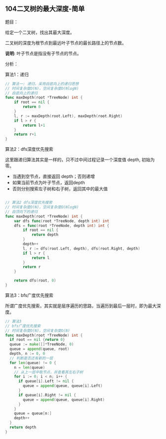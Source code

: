## 104二叉树的最大深度-简单

题目：

给定一个二叉树，找出其最大深度。

二叉树的深度为根节点到最远叶子节点的最长路径上的节点数。

**说明:** 叶子节点是指没有子节点的节点。



分析：

算法1：递归

```go
// 算法一: 递归，采用自底向上的递归思想
// 时间复杂度O(N)，空间复杂度O(NlogN)
// 自底向上的递归
func maxDepth(root *TreeNode) int {
    if root == nil {
        return 0
    }
    l, r := maxDepth(root.Left), maxDepth(root.Right)
    if l > r {
        return l+1
    }
    return r+1
}
```



算法2：dfs深度优先搜索

这里跟递归算法其实是一样的，只不过中间过程记录一个深度值 depth, 初始为零。

- 当遇到空节点，直接返回 depth；否则递增
- 如果当前节点为叶子节点，返回depth
- 否则分别搜索左子树和右子树，返回其中的最大值

```go

// 算法2 dfs深度优先搜索
// 时间复杂度O(N)，空间复杂度O(NlogN)
// 自顶向下的递归
func maxDepth(root *TreeNode) int {
    var dfs func(root *TreeNode, depth int) int
    dfs = func(root *TreeNode, depth int) int {
        if root == nil {
            return depth
        }
        depth++
        l, r := dfs(root.Left, depth), dfs(root.Right, depth)
        if l > r {
            return l
        }
        return r
    }

    return dfs(root, 0)
}
```



算法3：bfs广度优先搜索

所谓广度优先搜索，其实就是层序遍历的思路，当遍历到最后一层时，即为最大深度。

```go
// 算法3
// bfs广度优先搜索
// 时间复杂度O(N)，空间复杂度O(N)
func maxDepth(root *TreeNode) int {
  if root == nil {return 0}
  queue := make([]*TreeNode, 0)
  queue = append(queue, root)
  depth, n := 0, 0
  // 判断是否还有新的一层
  for len(queue) != 0 {
    n = len(queue)
    // 从上一层中取节点，并查看其左右子树
    for i := 0; i < n; i++ {
      if queue[i].Left != nil {
        queue = append(queue, queue[i].Left)
      }
      if queue[i].Right != nil {
        queue = append(queue, queue[i].Right)
      }
    }
    queue = queue[n:]
    depth++
  }
  return depth
}
```

